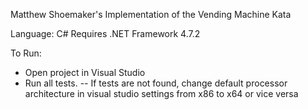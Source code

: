 Matthew Shoemaker's Implementation of the Vending Machine Kata

Language: C#
Requires .NET Framework 4.7.2

To Run:
- Open project in Visual Studio
- Run all tests.
-- If tests are not found, change default processor architecture in visual studio settings from x86 to x64 or vice versa
